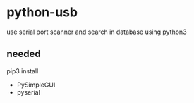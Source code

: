 # python-usb

use serial port scanner and search in database using python3

## needed

pip3 install
- PySimpleGUI
- pyserial
